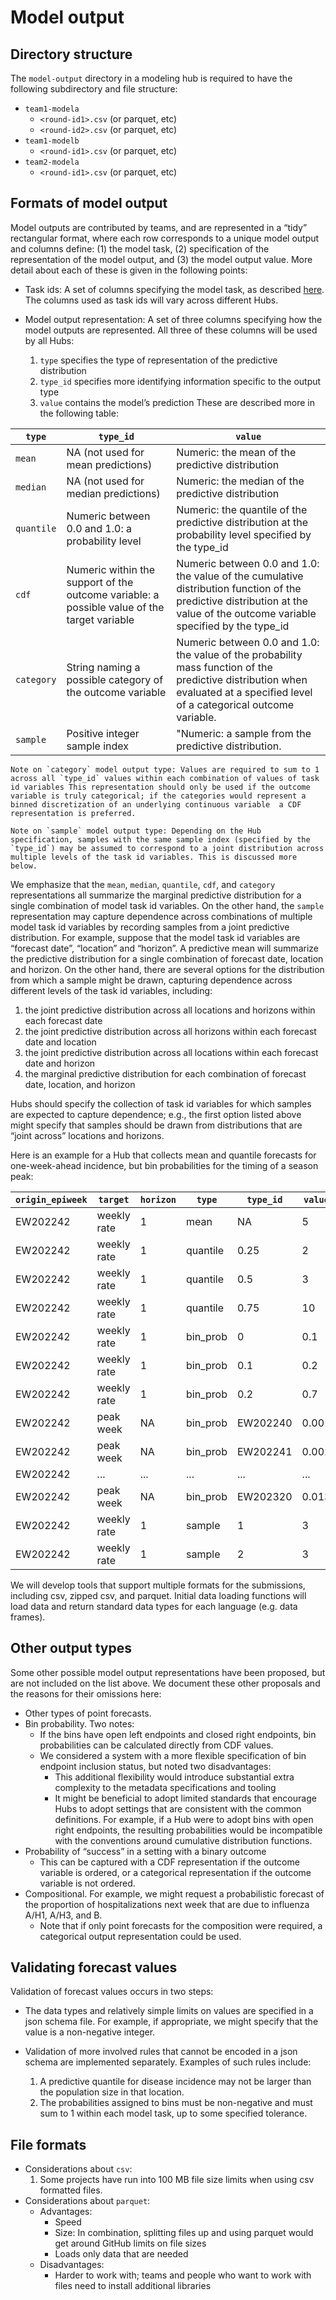 # Model output

## Directory structure
The `model-output` directory in a modeling hub is required to have the following subdirectory and file structure:

* `team1-modela`
   * `<round-id1>.csv` (or parquet, etc)
   * `<round-id2>.csv` (or parquet, etc)
* `team1-modelb`
   * `<round-id1>.csv` (or parquet, etc)
* `team2-modela`
   * `<round-id1>.csv` (or parquet, etc)


## Formats of model output
Model outputs are contributed by teams, and are represented in a “tidy” rectangular format, where each row corresponds to a unique model output and columns define: (1) the model task, (2) specification of the representation of the model output, and (3) the model output value. More detail about each of these is given in the following points:

* Task ids: A set of columns specifying the model task, as described [here](task_id_vars). The columns used as task ids will vary across different Hubs.

* Model output representation: A set of three columns specifying how the model outputs are represented. All three of these columns will be used by all Hubs:
   1. `type` specifies the type of representation of the predictive distribution
   2. `type_id` specifies more identifying information specific to the output type
   3. `value` contains the model’s prediction
These are described more in the following table:

| `type` | `type_id` | `value` |
| ------ | ------ | ------ | 
| `mean` | NA (not used for mean predictions) | Numeric: the mean of the predictive distribution |
| `median` | NA (not used for median predictions) | Numeric: the median of the predictive distribution |
| `quantile` | Numeric between 0.0 and 1.0: a probability level | Numeric: the quantile of the predictive distribution at the probability level specified by the type_id |
| `cdf` | Numeric within the support of the outcome variable: a possible value of the target variable | Numeric between 0.0 and 1.0: the value of the cumulative distribution function of the predictive distribution at the value of the outcome variable specified by the type_id |
| `category` | String naming a possible category of the outcome variable | Numeric between 0.0 and 1.0: the value of the probability mass function of the predictive distribution when evaluated at a specified level of a categorical outcome variable. |
| `sample` | Positive integer sample index | "Numeric: a sample from the predictive distribution.

```{margin}
Note on `category` model output type: Values are required to sum to 1 across all `type_id` values within each combination of values of task id variables This representation should only be used if the outcome variable is truly categorical; if the categories would represent a binned discretization of an underlying continuous variable  a CDF representation is preferred.
```

```{margin}
Note on `sample` model output type: Depending on the Hub specification, samples with the same sample index (specified by the `type_id`) may be assumed to correspond to a joint distribution across multiple levels of the task id variables. This is discussed more below.
```

We emphasize that the `mean`, `median`, `quantile`, `cdf`, and `category` representations all summarize the marginal predictive distribution for a single combination of model task id variables. On the other hand, the `sample` representation may capture dependence across combinations of multiple model task id variables by recording samples from a joint predictive distribution. For example, suppose that the model task id variables are “forecast date”, “location” and “horizon”. A predictive mean will summarize the predictive distribution for a single combination of forecast date, location and horizon. On the other hand, there are several options for the distribution from which a sample might be drawn, capturing dependence across different levels of the task id variables, including:
1. the joint predictive distribution across all locations and horizons within each forecast date
2. the joint predictive distribution across all horizons within each forecast date and location
3. the joint predictive distribution across all locations within each forecast date and horizon
4. the marginal predictive distribution for each combination of forecast date, location, and horizon

Hubs should specify the collection of task id variables for which samples are expected to capture dependence; e.g., the first option listed above might specify that samples should be drawn from distributions that are “joint across” locations and horizons.

Here is an example for a Hub that collects mean and quantile forecasts for one-week-ahead incidence, but bin probabilities for the timing of a season peak:


| `origin_epiweek` | `target` | `horizon` | `type` | `type_id` | `value` |
| ------ | ------ | ------ | ------ | ------ | ------ | 
| EW202242 | weekly rate | 1 | mean     | NA | 5 |
| EW202242 | weekly rate | 1 | quantile | 0.25 | 2 |
| EW202242 | weekly rate | 1 | quantile | 0.5 | 3 |
| EW202242 | weekly rate | 1 | quantile | 0.75 | 10 |
| EW202242 | weekly rate | 1 | bin_prob | 0 | 0.1 |
| EW202242 | weekly rate | 1 | bin_prob | 0.1 | 0.2 |
| EW202242 | weekly rate | 1 | bin_prob | 0.2 | 0.7 |
| EW202242 | peak week | NA | bin_prob | EW202240 | 0.001 |
| EW202242 | peak week | NA | bin_prob | EW202241 | 0.002 |
| EW202242 | ... | ... | ... | ... | ... |
| EW202242 | peak week | NA | bin_prob | EW202320 | 0.013 |
| EW202242 | weekly rate | 1 | sample | 1 | 3 |
| EW202242 | weekly rate | 1 | sample | 2 | 3 |

We will develop tools that support multiple formats for the submissions, including csv, zipped csv, and parquet. Initial data loading functions will load data and return standard data types for each language (e.g. data frames).


## Other output types
Some other possible model output representations have been proposed, but are not included on the list above. We document these other proposals and the reasons for their omissions here:

* Other types of point forecasts.  
* Bin probability. Two notes:
   * If the bins have open left endpoints and closed right endpoints, bin probabilities can be calculated directly from CDF values.
   * We considered a system with a more flexible specification of bin endpoint inclusion status, but noted two disadvantages:
      * This additional flexibility would introduce substantial extra complexity to the metadata specifications and tooling
      * It might be beneficial to adopt limited standards that encourage Hubs to adopt settings that are consistent with the common definitions. For example, if a Hub were to adopt bins with open right endpoints, the resulting probabilities would be incompatible with the conventions around cumulative distribution functions.
* Probability of “success” in a setting with a binary outcome
   * This can be captured with a CDF representation if the outcome variable is ordered, or a categorical representation if the outcome variable is not ordered.
* Compositional. For example, we might request a probabilistic forecast of the proportion of hospitalizations next week that are due to influenza A/H1, A/H3, and B.
   * Note that if only point forecasts for the composition were required, a categorical output representation could be used.

## Validating forecast values
Validation of forecast values occurs in two steps:

* The data types and relatively simple limits on values are specified in a json schema file. For example, if appropriate, we might specify that the value is a non-negative integer.

* Validation of more involved rules that cannot be encoded in a json schema are implemented separately. Examples of such rules include:
   1. A predictive quantile for disease incidence may not be larger than the population size in that location.
   2. The probabilities assigned to bins must be non-negative and must sum to 1 within each model task, up to some specified tolerance.

## File formats
* Considerations about `csv`:
   1. Some projects have run into 100 MB file size limits when using csv formatted files.
* Considerations about `parquet`:
   * Advantages:
      * Speed
      * Size: In combination, splitting files up and using parquet would get around GitHub limits on file sizes
      * Loads only data that are needed
   * Disadvantages:
      * Harder to work with; teams and people who want to work with files need to install additional libraries